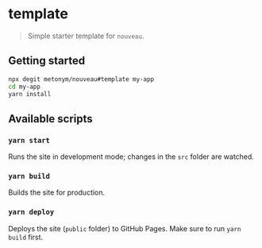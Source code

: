 # template

> Simple starter template for `nouveau`.

## Getting started

```bash
npx degit metonym/nouveau#template my-app
cd my-app
yarn install
```

## Available scripts

### `yarn start`

Runs the site in development mode; changes in the `src` folder are watched.

### `yarn build`

Builds the site for production.

### `yarn deploy`

Deploys the site (`public` folder) to GitHub Pages. Make sure to run `yarn build` first.
